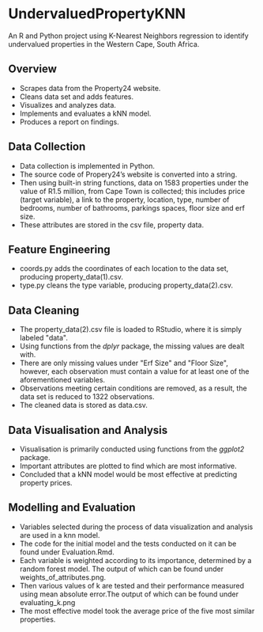 # UndervaluedPropertyKNN
An R and Python project using K-Nearest Neighbors regression to identify undervalued properties in the Western Cape, South Africa.

## Overview 
* Scrapes data from the Property24 website.
* Cleans data set and adds features.
* Visualizes and analyzes data.
* Implements and evaluates a kNN model.
* Produces a report on findings.

## Data Collection 
* Data collection is implemented in Python. 
* The source code of Propery24’s website is converted into a string.
* Then using built-in string functions, data on 1583 properties under the value of R1.5 million, from Cape Town is collected; this includes price (target variable), a link to the property, location, type, number of bedrooms, number of bathrooms, parkings spaces, floor size and erf size.
* These attributes are stored in the csv file, property data.

## Feature Engineering 
* coords.py adds the coordinates of each location to the data set, producing property_data(1).csv.
* type.py cleans the type variable, producing property_data(2).csv.

## Data Cleaning 
* The property_data(2).csv file is loaded to RStudio, where it is simply labeled "data".
* Using functions from the *dplyr* package, the missing values are dealt with.
* There are only missing values under "Erf Size" and "Floor Size", however, each observation must contain a value for at least one of the aforementioned variables. 
* Observations meeting certain conditions are removed, as a result, the data set is reduced to 1322 observations.
* The cleaned data is stored as data.csv.

## Data Visualisation and Analysis 
* Visualisation is primarily conducted using functions from the *ggplot2* package.
* Important attributes are plotted to find which are most informative.
* Concluded that a kNN model would be most effective at predicting property prices.

## Modelling and Evaluation
* Variables selected during the process of data visualization and analysis are used in a knn model.
* The code for the initial model and the tests conducted on it can be found under Evaluation.Rmd.
* Each variable is weighted according to its importance, determined by a random forest model. The output of which can be found under weights_of_attributes.png.
* Then various values of k are tested and their performance measured using mean absolute error.The output of which can be found under evaluating_k.png
* The most effective model took the average price of the five most similar properties.


  
